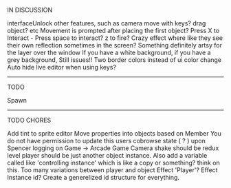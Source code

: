 IN DISCUSSION

interfaceUnlock other features, such as camera move with keys? drag object? etc
Movement is prompted after placing the first object?
Press X to Interact - Press space to interact? z to fire?
Crazy effect where like they see their own reflection sometimes in the screen? Something definitely artsy for the layer over the window
If you have a white background, if you have a grey background, Still issues!! Two border colors instead of ui color change
Auto hide live editor when using keys?

---
TODO

Spawn

---
TODO CHORES

Add tint to sprite editor
Move properties into objects based on Member
You do not have permission to update this users cobrowse state ( ? ) upon Spencer logging on 
Game -> Arcade Game
Camera shake should be redux level
player should be just another object instance. Also add a variable called like 'controlling instance' which is like a copy or something? think on this. Too many variations between player and object
Effect 'Player'? Effect Instance id? Create a generelized id structure for everything.